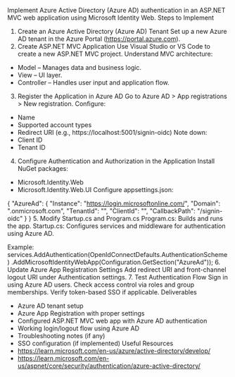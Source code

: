 Implement Azure Active Directory (Azure AD) authentication in an ASP.NET MVC web application using Microsoft Identity Web.
Steps to Implement

1. Create an Azure Active Directory (Azure AD) Tenant
Set up a new Azure AD tenant in the Azure Portal (https://portal.azure.com).
2. Create ASP.NET MVC Application
Use Visual Studio or VS Code to create a new ASP.NET MVC project.
Understand MVC architecture:
- Model – Manages data and business logic.
- View – UI layer.
- Controller – Handles user input and application flow.
3. Register the Application in Azure AD
Go to Azure AD > App registrations > New registration.
Configure:
- Name
- Supported account types
- Redirect URI (e.g., https://localhost:5001/signin-oidc)
Note down:
- Client ID
- Tenant ID
4. Configure Authentication and Authorization in the Application
Install NuGet packages:
- Microsoft.Identity.Web
- Microsoft.Identity.Web.UI
Configure appsettings.json:

{
  "AzureAd": {
    "Instance": "https://login.microsoftonline.com/",
    "Domain": "<yourdomain>.onmicrosoft.com",
    "TenantId": "<your-tenant-id>",
    "ClientId": "<your-client-id>",
    "CallbackPath": "/signin-oidc"
  }
}
5. Modify Startup.cs and Program.cs
Program.cs: Builds and runs the app.
Startup.cs: Configures services and middleware for authentication using Azure AD.

Example:
services.AddAuthentication(OpenIdConnectDefaults.AuthenticationScheme)
    .AddMicrosoftIdentityWebApp(Configuration.GetSection("AzureAd"));
6. Update Azure App Registration Settings
Add redirect URI and front-channel logout URI under Authentication settings.
7. Test Authentication Flow
Sign in using Azure AD users.
Check access control via roles and group memberships.
Verify token-based SSO if applicable.
Deliverables
- Azure AD tenant setup
- Azure App Registration with proper settings
- Configured ASP.NET MVC web app with Azure AD authentication
- Working login/logout flow using Azure AD
- Troubleshooting notes (if any)
- SSO configuration (if implemented)
Useful Resources
- https://learn.microsoft.com/en-us/azure/active-directory/develop/
- https://learn.microsoft.com/en-us/aspnet/core/security/authentication/azure-active-directory/
